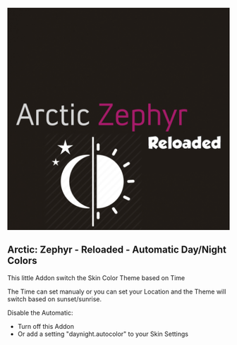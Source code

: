 ![](https://raw.githubusercontent.com/semool/script.arctic.zephyr.mod.autocolors/master/icon.png)

## Arctic: Zephyr - Reloaded - Automatic Day/Night Colors

This little Addon switch the Skin Color Theme based on Time

The Time can set manualy or you can set your Location and the Theme will switch based on sunset/sunrise.

Disable the Automatic:
- Turn off this Addon
- Or add a setting "daynight.autocolor" to your Skin Settings
 
